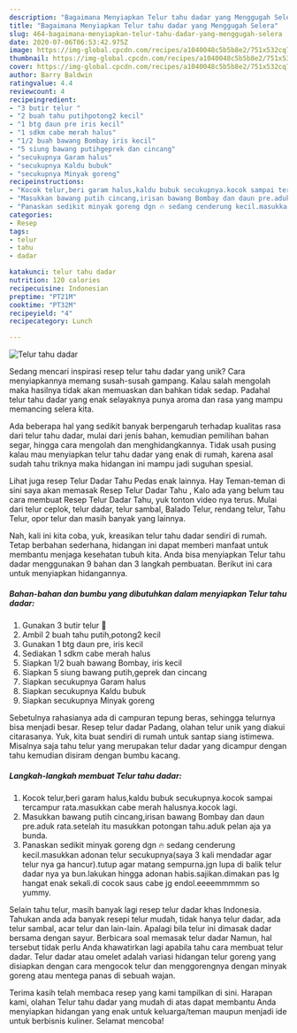```yaml
---
description: "Bagaimana Menyiapkan Telur tahu dadar yang Menggugah Selera"
title: "Bagaimana Menyiapkan Telur tahu dadar yang Menggugah Selera"
slug: 464-bagaimana-menyiapkan-telur-tahu-dadar-yang-menggugah-selera
date: 2020-07-06T06:53:42.975Z
image: https://img-global.cpcdn.com/recipes/a1040048c5b5b8e2/751x532cq70/telur-tahu-dadar-foto-resep-utama.jpg
thumbnail: https://img-global.cpcdn.com/recipes/a1040048c5b5b8e2/751x532cq70/telur-tahu-dadar-foto-resep-utama.jpg
cover: https://img-global.cpcdn.com/recipes/a1040048c5b5b8e2/751x532cq70/telur-tahu-dadar-foto-resep-utama.jpg
author: Barry Baldwin
ratingvalue: 4.4
reviewcount: 4
recipeingredient:
- "3 butir telur "
- "2 buah tahu putihpotong2 kecil"
- "1 btg daun pre iris kecil"
- "1 sdkm cabe merah halus"
- "1/2 buah bawang Bombay iris kecil"
- "5 siung bawang putihgeprek dan cincang"
- "secukupnya Garam halus"
- "secukupnya Kaldu bubuk"
- "secukupnya Minyak goreng"
recipeinstructions:
- "Kocok telur,beri garam halus,kaldu bubuk secukupnya.kocok sampai tercampur rata.masukkan cabe merah halusnya.kocok lagi."
- "Masukkan bawang putih cincang,irisan bawang Bombay dan daun pre.aduk rata.setelah itu masukkan potongan tahu.aduk pelan aja ya bunda."
- "Panaskan sedikit minyak goreng dgn 🔥 sedang cenderung kecil.masukkan adonan telur secukupnya(saya 3 kali mendadar agar telur nya ga hancur).tutup agar matang sempurna.jgn lupa di balik telur dadar nya ya bun.lakukan hingga adonan habis.sajikan.dimakan pas lg hangat enak sekali.di cocok saus cabe jg endol.eeeemmmmm so yummy."
categories:
- Resep
tags:
- telur
- tahu
- dadar

katakunci: telur tahu dadar 
nutrition: 120 calories
recipecuisine: Indonesian
preptime: "PT21M"
cooktime: "PT32M"
recipeyield: "4"
recipecategory: Lunch

---
```



![Telur tahu dadar](https://img-global.cpcdn.com/recipes/a1040048c5b5b8e2/751x532cq70/telur-tahu-dadar-foto-resep-utama.jpg)

Sedang mencari inspirasi resep telur tahu dadar yang unik? Cara menyiapkannya memang susah-susah gampang. Kalau salah mengolah maka hasilnya tidak akan memuaskan dan bahkan tidak sedap. Padahal telur tahu dadar yang enak selayaknya punya aroma dan rasa yang mampu memancing selera kita.

Ada beberapa hal yang sedikit banyak berpengaruh terhadap kualitas rasa dari telur tahu dadar, mulai dari jenis bahan, kemudian pemilihan bahan segar, hingga cara mengolah dan menghidangkannya. Tidak usah pusing kalau mau menyiapkan telur tahu dadar yang enak di rumah, karena asal sudah tahu triknya maka hidangan ini mampu jadi suguhan spesial.

Lihat juga resep Telur Dadar Tahu Pedas enak lainnya. Hay Teman-teman di sini saya akan memasak Resep Telur Dadar Tahu , Kalo ada yang belum tau cara membuat Resep Telur Dadar Tahu, yuk tonton video nya terus. Mulai dari telur ceplok, telur dadar, telur sambal, Balado Telur, rendang telur, Tahu Telur, opor telur dan masih banyak yang lainnya.


Nah, kali ini kita coba, yuk, kreasikan telur tahu dadar sendiri di rumah. Tetap berbahan sederhana, hidangan ini dapat memberi manfaat untuk membantu menjaga kesehatan tubuh kita. Anda bisa menyiapkan Telur tahu dadar menggunakan 9 bahan dan 3 langkah pembuatan. Berikut ini cara untuk menyiapkan hidangannya.

<!--inarticleads1-->

##### Bahan-bahan dan bumbu yang dibutuhkan dalam menyiapkan Telur tahu dadar:

1. Gunakan 3 butir telur 🐔
1. Ambil 2 buah tahu putih,potong2 kecil
1. Gunakan 1 btg daun pre, iris kecil
1. Sediakan 1 sdkm cabe merah halus
1. Siapkan 1/2 buah bawang Bombay, iris kecil
1. Siapkan 5 siung bawang putih,geprek dan cincang
1. Siapkan secukupnya Garam halus
1. Siapkan secukupnya Kaldu bubuk
1. Siapkan secukupnya Minyak goreng


Sebetulnya rahasianya ada di campuran tepung beras, sehingga telurnya bisa menjadi besar. Resep telur dadar Padang, olahan telur unik yang diakui citarasanya. Yuk, kita buat sendiri di rumah untuk santap siang istimewa. Misalnya saja tahu telur yang merupakan telur dadar yang dicampur dengan tahu kemudian disiram dengan bumbu kacang. 

<!--inarticleads2-->

##### Langkah-langkah membuat Telur tahu dadar:

1. Kocok telur,beri garam halus,kaldu bubuk secukupnya.kocok sampai tercampur rata.masukkan cabe merah halusnya.kocok lagi.
1. Masukkan bawang putih cincang,irisan bawang Bombay dan daun pre.aduk rata.setelah itu masukkan potongan tahu.aduk pelan aja ya bunda.
1. Panaskan sedikit minyak goreng dgn 🔥 sedang cenderung kecil.masukkan adonan telur secukupnya(saya 3 kali mendadar agar telur nya ga hancur).tutup agar matang sempurna.jgn lupa di balik telur dadar nya ya bun.lakukan hingga adonan habis.sajikan.dimakan pas lg hangat enak sekali.di cocok saus cabe jg endol.eeeemmmmm so yummy.


Selain tahu telur, masih banyak lagi resep telur dadar khas Indonesia. Tahukan anda ada banyak resepi telur mudah, tidak hanya telur dadar, ada telur sambal, acar telur dan lain-lain. Apalagi bila telur ini dimasak dadar bersama dengan sayur. Berbicara soal memasak telur dadar Namun, hal tersebut tidak perlu Anda khawatirkan lagi apabila tahu cara membuat telur dadar. Telur dadar atau omelet adalah variasi hidangan telur goreng yang disiapkan dengan cara mengocok telur dan menggorengnya dengan minyak goreng atau mentega panas di sebuah wajan. 

Terima kasih telah membaca resep yang kami tampilkan di sini. Harapan kami, olahan Telur tahu dadar yang mudah di atas dapat membantu Anda menyiapkan hidangan yang enak untuk keluarga/teman maupun menjadi ide untuk berbisnis kuliner. Selamat mencoba!
